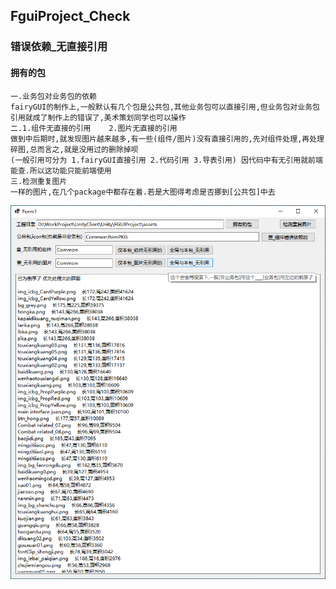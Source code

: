 ## FguiProject_Check
### 错误依赖_无直接引用

#### 拥有的包
    一.业务包对业务包的依赖 
    fairyGUI的制作上,一般默认有几个包是公共包,其他业务包可以直接引用,但业务包对业务包引用就成了制作上的错误了,美术策划同学也可以操作
	二.1.组件无直接的引用    2.图片无直接的引用
    做到中后期时,就发现图片越来越多,有一些(组件/图片)没有直接引用的,先对组件处理,再处理碎图,总而言之,就是没用过的删除掉呗
    (一般引用可分为 1.fairyGUI直接引用 2.代码引用 3.导表引用) 因代码中有无引用就前端能查.所以这功能只能前端使用
    三.检测重复图片
    一样的图片,在几个package中都存在着.若是大图得考虑是否挪到[公共包]中去


![image](图片效果.png)